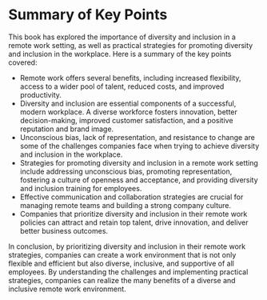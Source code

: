 # Summary of Key Points

This book has explored the importance of diversity and inclusion in a remote work setting, as well as practical strategies for promoting diversity and inclusion in the workplace. Here is a summary of the key points covered:

* Remote work offers several benefits, including increased flexibility, access to a wider pool of talent, reduced costs, and improved productivity.
* Diversity and inclusion are essential components of a successful, modern workplace. A diverse workforce fosters innovation, better decision-making, improved customer satisfaction, and a positive reputation and brand image.
* Unconscious bias, lack of representation, and resistance to change are some of the challenges companies face when trying to achieve diversity and inclusion in the workplace.
* Strategies for promoting diversity and inclusion in a remote work setting include addressing unconscious bias, promoting representation, fostering a culture of openness and acceptance, and providing diversity and inclusion training for employees.
* Effective communication and collaboration strategies are crucial for managing remote teams and building a strong company culture.
* Companies that prioritize diversity and inclusion in their remote work policies can attract and retain top talent, drive innovation, and deliver better business outcomes.

In conclusion, by prioritizing diversity and inclusion in their remote work strategies, companies can create a work environment that is not only flexible and efficient but also diverse, inclusive, and supportive of all employees. By understanding the challenges and implementing practical strategies, companies can realize the many benefits of a diverse and inclusive remote work environment.
